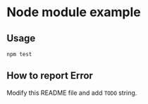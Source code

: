 # Node module example

## Usage

    npm test

## How to report Error

Modify this README file and add `TODO` string.